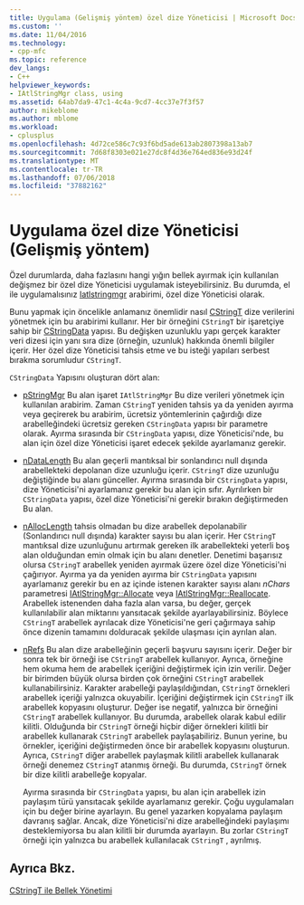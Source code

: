 ```yaml
---
title: Uygulama (Gelişmiş yöntem) özel dize Yöneticisi | Microsoft Docs
ms.custom: ''
ms.date: 11/04/2016
ms.technology:
- cpp-mfc
ms.topic: reference
dev_langs:
- C++
helpviewer_keywords:
- IAtlStringMgr class, using
ms.assetid: 64ab7da9-47c1-4c4a-9cd7-4cc37e7f3f57
author: mikeblome
ms.author: mblome
ms.workload:
- cplusplus
ms.openlocfilehash: 4d72ce586c7c93f6bd5ade613ab2807398a13ab7
ms.sourcegitcommit: 7d68f8303e021e27dc8f4d36e764ed836e93d24f
ms.translationtype: MT
ms.contentlocale: tr-TR
ms.lasthandoff: 07/06/2018
ms.locfileid: "37882162"
---
```

# <a name="implementation-of-a-custom-string-manager-advanced-method"></a>Uygulama özel dize Yöneticisi (Gelişmiş yöntem)
Özel durumlarda, daha fazlasını hangi yığın bellek ayırmak için kullanılan değişmez bir özel dize Yöneticisi uygulamak isteyebilirsiniz. Bu durumda, el ile uygulamalısınız [Iatlstringmgr](../atl-mfc-shared/reference/iatlstringmgr-class.md) arabirimi, özel dize Yöneticisi olarak.  
  
 Bunu yapmak için öncelikle anlamanız önemlidir nasıl [CStringT](../atl-mfc-shared/reference/cstringt-class.md) dize verilerini yönetmek için bu arabirimi kullanır. Her bir örneğini `CStringT` bir işaretçiye sahip bir [CStringData](../atl-mfc-shared/reference/cstringdata-class.md) yapısı. Bu değişken uzunluklu yapı gerçek karakter veri dizesi için yanı sıra dize (örneğin, uzunluk) hakkında önemli bilgiler içerir. Her özel dize Yöneticisi tahsis etme ve bu isteği yapıları serbest bırakma sorumludur `CStringT`.  
  
 `CStringData` Yapısını oluşturan dört alan:  
  
-   [pStringMgr](../atl-mfc-shared/reference/cstringdata-class.md#pstringmgr) Bu alan işaret `IAtlStringMgr` Bu dize verileri yönetmek için kullanılan arabirim. Zaman `CStringT` yeniden tahsis ya da yeniden ayırma veya geçirerek bu arabirim, ücretsiz yöntemlerinin çağırdığı dize arabelleğindeki ücretsiz gereken `CStringData` yapısı bir parametre olarak. Ayırma sırasında bir `CStringData` yapısı, dize Yöneticisi'nde, bu alan için özel dize Yöneticisi işaret edecek şekilde ayarlamanız gerekir.  
  
-   [nDataLength](../atl-mfc-shared/reference/cstringdata-class.md#ndatalength) Bu alan geçerli mantıksal bir sonlandırıcı null dışında arabellekteki depolanan dize uzunluğu içerir. `CStringT` dize uzunluğu değiştiğinde bu alanı günceller. Ayırma sırasında bir `CStringData` yapısı, dize Yöneticisi'ni ayarlamanız gerekir bu alan için sıfır. Ayrılırken bir `CStringData` yapısı, özel dize Yöneticisi'ni gerekir bırakın değiştirmeden Bu alan.  
  
-   [nAllocLength](../atl-mfc-shared/reference/cstringdata-class.md#nalloclength) tahsis olmadan bu dize arabellek depolanabilir (Sonlandırıcı null dışında) karakter sayısı bu alan içerir. Her `CStringT` mantıksal dize uzunluğunu artırmak gereken ilk arabellekteki yeterli boş alan olduğundan emin olmak için bu alanı denetler. Denetimi başarısız olursa `CStringT` arabellek yeniden ayırmak üzere özel dize Yöneticisi'ni çağırıyor. Ayırma ya da yeniden ayırma bir `CStringData` yapısını ayarlamanız gerekir bu en az içinde istenen karakter sayısı alanı *nChars* parametresi [IAtlStringMgr::Allocate](../atl-mfc-shared/reference/iatlstringmgr-class.md#allocate) veya [IAtlStringMgr::Reallocate](../atl-mfc-shared/reference/iatlstringmgr-class.md#reallocate). Arabellek istenenden daha fazla alan varsa, bu değer, gerçek kullanılabilir alan miktarını yansıtacak şekilde ayarlayabilirsiniz. Böylece `CStringT` arabellek ayrılacak dize Yöneticisi'ne geri çağırmaya sahip önce dizenin tamamını dolduracak şekilde ulaşması için ayrılan alan.  
  
-   [nRefs](../atl-mfc-shared/reference/cstringdata-class.md#nrefs) Bu alan dize arabelleğinin geçerli başvuru sayısını içerir. Değer bir sonra tek bir örneği ise `CStringT` arabellek kullanıyor. Ayrıca, örneğine hem okuma hem de arabellek içeriğini değiştirmek için izin verilir. Değer bir birimden büyük olursa birden çok örneğini `CStringT` arabellek kullanabilirsiniz. Karakter arabelleği paylaşıldığından, `CStringT` örnekleri arabellek içeriği yalnızca okuyabilir. İçeriğini değiştirmek için `CStringT` ilk arabellek kopyasını oluşturur. Değer ise negatif, yalnızca bir örneğini `CStringT` arabellek kullanıyor. Bu durumda, arabellek olarak kabul edilir kilitli. Olduğunda bir `CStringT` örneği hiçbir diğer örnekleri kilitli bir arabellek kullanarak `CStringT` arabellek paylaşabiliriz. Bunun yerine, bu örnekler, içeriğini değiştirmeden önce bir arabellek kopyasını oluşturun. Ayrıca, `CStringT` diğer arabellek paylaşmak kilitli arabellek kullanarak örneği denemez `CStringT` atanmış örneği. Bu durumda, `CStringT` örnek bir dize kilitli arabelleğe kopyalar.  
  
     Ayırma sırasında bir `CStringData` yapısı, bu alan için arabellek izin paylaşım türü yansıtacak şekilde ayarlamanız gerekir. Çoğu uygulamaları için bu değer birine ayarlayın. Bu genel yazarken kopyalama paylaşım davranış sağlar. Ancak, dize Yöneticisi'ni dize arabelleğindeki paylaşımı desteklemiyorsa bu alan kilitli bir durumda ayarlayın. Bu zorlar `CStringT` örneği için yalnızca bu arabellek kullanılacak `CStringT` , ayrılmış.  
  
## <a name="see-also"></a>Ayrıca Bkz.  
 [CStringT ile Bellek Yönetimi](../atl-mfc-shared/memory-management-with-cstringt.md)

